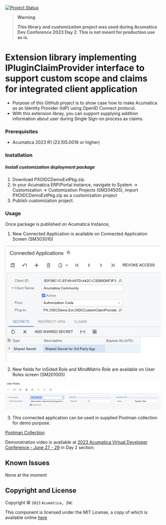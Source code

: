 [![Project Status](http://opensource.box.com/badges/active.svg)](http://opensource.box.com/badges)

> **Warning**
> 
> **This library and customization project was used during Acumatica Dev Conference 2023 Day 2. This is not meant for production use as is.**
> 
> 
> 

Extension library implementing IPluginClaimProvider interface to support custom scope and claims for integrated client application
==================================
 
 
* Purpose of this GitHub project is to show case how to make Acumatica as an Identity Provider (IdP) using OpenID Connect protocol.
* With this extension libray, you can support supplying addition information about user during Single Sign-on process as claims.

### Prerequisites
* Acumatica 2023 R1 (23.105.0016 or higher)

### Installation

##### Install customization deployment package
1. Download PXOIDCDemoExtPkg.zip.
2. In your Acumatica ERP/Portal instance, navigate to System -> Customization -> Customization Projects (SM204505), import PXOIDCDemoExtPkg.zip as a customization project
3. Publish customization project.

### Usage

Once package is published on Acumatica Instance,

1. New Connected Application is available on Connected Application Screen (SM303010)

![Screenshot](/_ReadMeImages/Image1-ConnectedApplication.png)

2. New fields for inSided Role and MindMatrix Role are available on User Roles screen (SM201005) 

![Screenshot](/_ReadMeImages/Image2-UserRole.png)

3. This connected application can be used in supplied Postman collection for demo purpose.

[Postman Collection](https://github.com/Acumatica/Acumatica-OIDCDemo/tree/main/Postman%20Collection)

Demonstration video is available at [2023 Acumatica Virtual Developer Conference - June 27 - 29](https://community.acumatica.com/other-developer-topics-290/2023-acumatica-virtual-developer-conference-june-27-29-17219) in Day 2 section.

Known Issues
------------
None at the moment

## Copyright and License

Copyright © `2023` `Acumatica, INC`

This component is licensed under the MIT License, a copy of which is available online [here](LICENSE)
